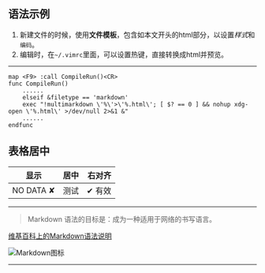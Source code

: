 <head>
<title>markdown 模板</title>
<meta http-equiv="content-type" content="text/html; charset=UTF-8">
<link href="mkd.css" rel="stylesheet" type="text/css">
</head>

语法示例
---------------
1. 新建文件的时候，使用**文件模板**，包含如本文开头的html部分，以设置*样式*和`编码`。
1. 编辑时，在`~/.vimrc`里面，可以设置热键，直接转换成html并预览。
***
	map <F9> :call CompileRun()<CR>
	func CompileRun() 
		......
		elseif &filetype == 'markdown'
		exec "!multimarkdown \'%\'>\'%.html\'; [ $? == 0 ] && nohup xdg-open \'%.html\' >/dev/null 2>&1 &"
		......
	endfunc

## 表格居中
显示|居中|右对齐
---------- |:-------:|----------------:
NO DATA	✘	|	测试	|✔	有效

***

> Markdown 语法的目标是：成为一种适用于网络的书写语言。

[维基百科上的Markdown语法说明](https://zh.wikipedia.org/wiki/Markdown)

![Markdown图标](https://upload.wikimedia.org/wikipedia/commons/thumb/4/48/Markdown-mark.svg/208px-Markdown-mark.svg.png)

***
